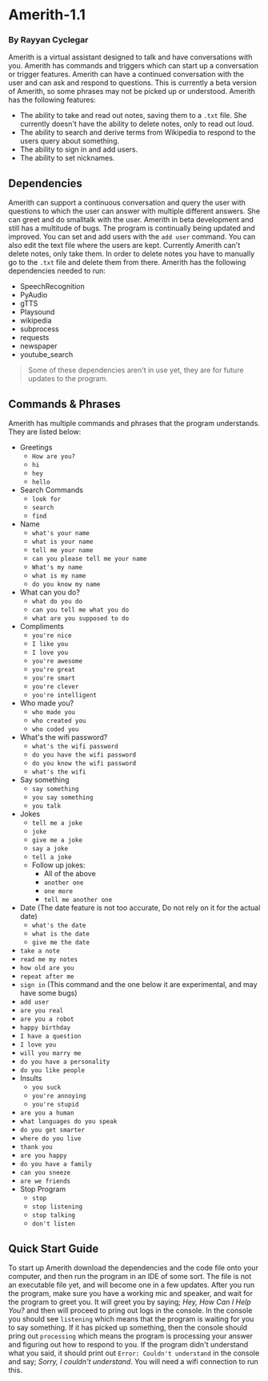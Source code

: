 # Amerith-1.1
### By Rayyan Cyclegar

Amerith is a virtual assistant designed to talk and have conversations with you. Amerith has commands and triggers which can start up a conversation or trigger features. Amerith can have a continued conversation with the user and can ask and respond to questions. This is currently a beta version of Amerith, so some phrases may not be picked up or understood. Amerith has the following features:
* The ability to take and read out notes, saving them to a `.txt` file. She currently doesn't have the ability to delete notes, only to read out loud.
* The ability to search and derive terms from Wikipedia to respond to the users query about something.
* The ability to sign in and add users.
* The ability to set nicknames.

## Dependencies
Amerith can support a continuous conversation and query the user with questions to which the user can answer with multiple different answers. She can greet and do smalltalk with the user. Amerith in beta development and still has a multitude of bugs. The program is continually being updated and improved. You can set and add users with the `add user` command. You can also edit the text file where the users are kept. Currently Amerith can't delete notes, only take them. In order to delete notes you have to manually go to the `.txt` file and delete them from there. Amerith has the following dependencies needed to run:
* SpeechRecognition
* PyAudio
* gTTS
* Playsound
* wikipedia
* subprocess
* requests
* newspaper
* youtube_search
 > Some of these dependencies aren't in use yet, they are for future updates to the program.
 
## Commands & Phrases
Amerith has multiple commands and phrases that the program understands. They are listed below:
* Greetings
  * `How are you?`
  * `hi`
  * `hey`
  * `hello`
* Search Commands
  * `look for`
  * `search`
  * `find`
* Name
  * `what's your name`
  * `what is your name`
  * `tell me your name`
  * `can you please tell me your name`
  * `What's my name`
  * `what is my name`
  * `do you know my name`
* What can you do?
  * `what do you do`
  * `can you tell me what you do`
  * `what are you supposed to do`
* Compliments
  * `you're nice`
  * `I like you`
  * `I love you`
  * `you're awesome`
  * `you're great`
  * `you're smart`
  * `you're clever`
  * `you're intelligent`
* Who made you?
  * `who made you`
  * `who created you`
  * `who coded you`
* What's the wifi password?
  * `what's the wifi password`
  * `do you have the wifi password`
  * `do you know the wifi password`
  * `what's the wifi`
* Say something
  * `say something`
  * `you say something`
  * `you talk`
* Jokes
  * `tell me a joke`
  * `joke`
  * `give me a joke`
  * `say a joke`
  * `tell a joke`
  * Follow up jokes:
    * All of the above
    * `another one`
    * `one more`
    * `tell me another one`
* Date (The date feature is not too accurate, Do not rely on it for the actual date)
  * `what's the date`
  * `what is the date`
  * `give me the date`
* `take a note`
* `read me my notes`
* `how old are you`
* `repeat after me`
* `sign in` (This command and the one below it are experimental, and may have some bugs)
* `add user`
* `are you real`
* `are you a robot`
* `happy birthday`
* `I have a question`
* `I love you`
* `will you marry me`
* `do you have a personality`
* `do you like people`
* Insults
  * `you suck`
  * `you're annoying`
  * `you're stupid`
* `are you a human`
* `what languages do you speak`
* `do you get smarter`
* `where do you live`
* `thank you`
* `are you happy`
* `do you have a family`
* `can you sneeze`
* `are we friends`
* Stop Program
  * `stop`
  * `stop listening`
  * `stop talking`
  * `don't listen`

## Quick Start Guide
To start up Amerith download the dependencies and the code file onto your computer, and then run the program in an IDE of some sort. The file is not an executable file yet, and will become one in a few updates. After you run the program, make sure you have a working mic and speaker, and wait for the program to greet you. It will greet you by saying; *Hey, How Can I Help You?* and then will proceed to pring out logs in the console. In the console you should see `listening` which means that the program is waiting for you to say something. If it has picked up something, then the console should pring out `processing` which means the program is processing your answer and figuring out how to respond to you. If the program didn't understand what you said, it should print out `Error: Couldn't understand` in the console and say; *Sorry, I couldn't understand*. You will need a wifi connection to run this.

  
  
